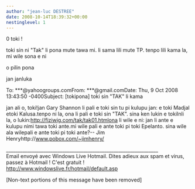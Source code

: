 ```yaml
---
author: "jean-luc DESTREE"
date: 2008-10-14T18:39:32+00:00
nestinglevel: 1
---
```

0 toki !  
  
toki sin ni "Tak" li pona mute tawa mi. li sama lili mute TP. tenpo lili kama la, mi wile sona e ni  
  
o pilin pona  
  
jan janluka  
  
  
  
To: \*\*\*@yahoogroups.comFrom: \*\*\*@gmail.comDate: Thu, 9 Oct 2008 13:43:50 -0400Subject: \[tokipona\] toki sin "TAK" li kama  
  
  
  
  
jan ali o, toki!jan Gary Shannon li pali e toki sin tu pi kulupu jan: e toki Madjal etoki Kalusa.tenpo ni la, ona li pali e toki sin "TAK". sina ken lukin e tokiInli la, o lukin:http://fiziwig.com/tak/tak01.htmlona li wile e ni: jan li ante e kulupu nimi tawa toki ante.mi wile pali e ante toki pi toki Epelanto. sina wile ala wilepali e ante toki pi toki ante?-- Jim Henryhttp://www.pobox.com/~jimhenry/  
  
  
  
  
  
\_\_\_\_\_\_\_\_\_\_\_\_\_\_\_\_\_\_\_\_\_\_\_\_\_\_\_\_\_\_\_\_\_\_\_\_\_\_\_\_\_\_\_\_\_\_\_\_\_\_\_\_\_\_\_\_\_\_\_\_\_\_\_\_\_  
Email envoyé avec Windows Live Hotmail. Dites adieux aux spam et virus, passez à Hotmail ! C'est gratuit !  
http://www.windowslive.fr/hotmail/default.asp  
  
\[Non-text portions of this message have been removed\]